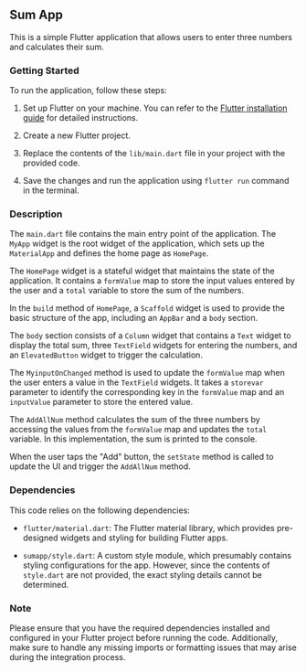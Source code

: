 ## Sum App

This is a simple Flutter application that allows users to enter three numbers and calculates their sum.

### Getting Started

To run the application, follow these steps:

1. Set up Flutter on your machine. You can refer to the [Flutter installation guide](https://flutter.dev/docs/get-started/install) for detailed instructions.

2. Create a new Flutter project.

3. Replace the contents of the `lib/main.dart` file in your project with the provided code.

4. Save the changes and run the application using `flutter run` command in the terminal.

### Description

The `main.dart` file contains the main entry point of the application. The `MyApp` widget is the root widget of the application, which sets up the `MaterialApp` and defines the home page as `HomePage`.

The `HomePage` widget is a stateful widget that maintains the state of the application. It contains a `formValue` map to store the input values entered by the user and a `total` variable to store the sum of the numbers.

In the `build` method of `HomePage`, a `Scaffold` widget is used to provide the basic structure of the app, including an `AppBar` and a `body` section.

The `body` section consists of a `Column` widget that contains a `Text` widget to display the total sum, three `TextField` widgets for entering the numbers, and an `ElevatedButton` widget to trigger the calculation.

The `MyinputOnChanged` method is used to update the `formValue` map when the user enters a value in the `TextField` widgets. It takes a `storevar` parameter to identify the corresponding key in the `formValue` map and an `inputValue` parameter to store the entered value.

The `AddAllNum` method calculates the sum of the three numbers by accessing the values from the `formValue` map and updates the `total` variable. In this implementation, the sum is printed to the console.

When the user taps the "Add" button, the `setState` method is called to update the UI and trigger the `AddAllNum` method.

### Dependencies

This code relies on the following dependencies:

- `flutter/material.dart`: The Flutter material library, which provides pre-designed widgets and styling for building Flutter apps.

- `sumapp/style.dart`: A custom style module, which presumably contains styling configurations for the app. However, since the contents of `style.dart` are not provided, the exact styling details cannot be determined.

### Note

Please ensure that you have the required dependencies installed and configured in your Flutter project before running the code. Additionally, make sure to handle any missing imports or formatting issues that may arise during the integration process.
